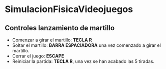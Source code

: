 # SimulacionFisicaVideojuegos
## Controles lanzamiento de martillo
- Comenzar a girar el martillo: **TECLA R**
- Soltar el martillo: **BARRA ESPACIADORA** una vez comenzado a girar el martillo.
- Cerrar el juego: **ESCAPE**
- Reiniciar la partida: **TECLA R**, una vez se han acabado las 5 tiradas.
